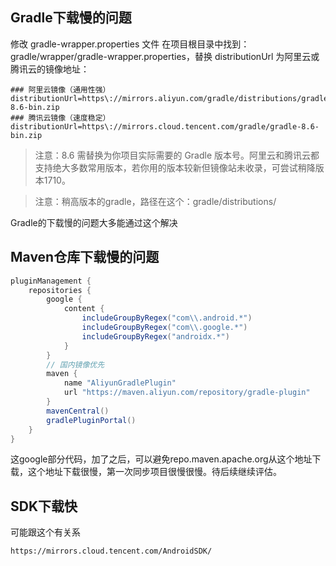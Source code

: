 
## Gradle下载慢的问题
修改 gradle-wrapper.properties 文件
在项目根目录中找到：gradle/wrapper/gradle-wrapper.properties，替换 distributionUrl 为阿里云或腾讯云的镜像地址：

```properties
### 阿里云镜像（通用性强）
distributionUrl=https\://mirrors.aliyun.com/gradle/distributions/gradle-8.6-bin.zip
### 腾讯云镜像（速度稳定）
distributionUrl=https\://mirrors.cloud.tencent.com/gradle/gradle-8.6-bin.zip
```
>注意：8.6 需替换为你项目实际需要的 Gradle 版本号。阿里云和腾讯云都支持绝大多数常用版本，若你用的版本较新但镜像站未收录，可尝试稍降版本1710。

>注意：稍高版本的gradle，路径在这个：gradle/distributions/

Gradle的下载慢的问题大多能通过这个解决

## Maven仓库下载慢的问题

```groovy
pluginManagement {
    repositories {
        google {
            content {
                includeGroupByRegex("com\\.android.*")
                includeGroupByRegex("com\\.google.*")
                includeGroupByRegex("androidx.*")
            }
        }
        // 国内镜像优先
        maven {
            name "AliyunGradlePlugin"
            url "https://maven.aliyun.com/repository/gradle-plugin"
        }
        mavenCentral()
        gradlePluginPortal()
    }
}
```
这google部分代码，加了之后，可以避免repo.maven.apache.org从这个地址下载，这个地址下载很慢，第一次同步项目很慢很慢。待后续继续评估。

## SDK下载快

可能跟这个有关系

```http proxy
https://mirrors.cloud.tencent.com/AndroidSDK/
```

